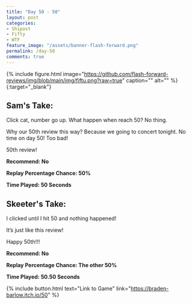 ```yaml
---
title: "Day 50 - 50"
layout: post
categories:
- Shipost
- Fifty
- WTF
feature_image: "/assets/banner-flash-forward.png"
permalink: /day-50
comments: true
---
```


{% include figure.html image="https://github.com/flash-forward-reviews/img/blob/main/img/fiftu.png?raw=true" caption="" alt="" %}
{:target="_blank"}

## Sam's Take:

 Click cat, number go up. What happen when reach 50? No thing.

Why our 50th review this way? Because we going to concert tonight. No time on day 50! Too bad!

50th review!

**Recommend: No**

**Replay Percentage Chance: 50%**

**Time Played: 50 Seconds**

## Skeeter's Take:

I clicked until I hit 50 and nothing happened!

It’s just like this review!

Happy 50th!!!

**Recommend: No** 

**Replay Percentage Chance: The other 50%**

**Time Played: 50.50 Seconds**

{% include button.html text="Link to Game" link="https://braden-barlow.itch.io/50" %}